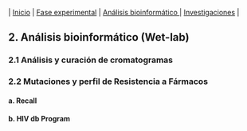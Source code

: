 |   [Inicio](readme.md)  |  [Fase experimental](analisis_experimental.md)  |  [Análisis bioinformático ](analisis_bioinformatico.md)  |   [Investigaciones](Investigaciones.md)  | 

## 2. Análisis bioinformático (Wet-lab)
### 2.1 Análisis y curación de cromatogramas
### 2.2 Mutaciones y perfil de Resistencia a Fármacos
#### a. Recall 
#### b. HIV db Program